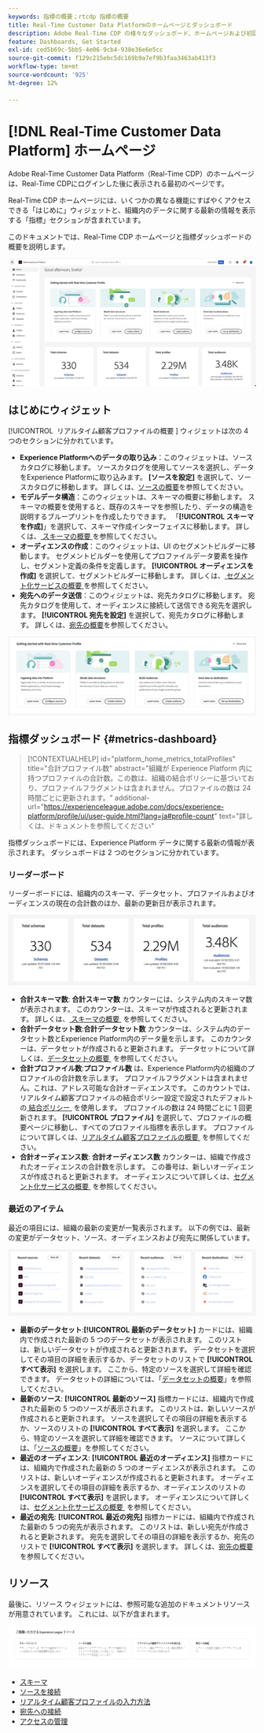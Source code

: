 ```yaml
---
keywords: 指標の概要；rtcdp 指標の概要
title: Real-Time Customer Data Platformのホームページとダッシュボード
description: Adobe Real-Time CDP の様々なダッシュボード、ホームページおよび初回ユーザーエクスペリエンスについて説明します。
feature: Dashboards, Get Started
exl-id: ced5b69c-5bb5-4e06-9cb4-938e36e6e5cc
source-git-commit: f129c215ebc5dc169b9a7ef9b3faa3463ab413f3
workflow-type: tm+mt
source-wordcount: '925'
ht-degree: 12%

---
```


# [!DNL Real-Time Customer Data Platform] ホームページ

Adobe Real-Time Customer Data Platform（Real-Time CDP）のホームページは、Real-Time CDPにログインした後に表示される最初のページです。

Real-Time CDP ホームページには、いくつかの異なる機能にすばやくアクセスできる「はじめに」ウィジェットと、組織内のデータに関する最新の情報を表示する「指標」セクションが含まれています。

このドキュメントでは、Real-Time CDP ホームページと指標ダッシュボードの概要を説明します。

![Experience Platform UI ホームページ &#x200B;](assets/platform-home/home.png)

## はじめにウィジェット

[!UICONTROL &#x200B; リアルタイム顧客プロファイルの概要 &#x200B;] ウィジェットは次の 4 つのセクションに分かれています。

* **Experience Platformへのデータの取り込み**：このウィジェットは、ソースカタログに移動します。 ソースカタログを使用してソースを選択し、データをExperience Platformに取り込みます。 **[ソースを設定]** を選択して、ソースカタログに移動します。 詳しくは、[ソースの概要](../sources/home.md)を参照してください。
* **モデルデータ構造**：このウィジェットは、スキーマの概要に移動します。 スキーマの概要を使用すると、既存のスキーマを参照したり、データの構造を説明するブループリントを作成したりできます。 「**[!UICONTROL スキーマを作成]**」を選択して、スキーマ作成インターフェイスに移動します。 詳しくは、[&#x200B; スキーマの概要 &#x200B;](../xdm/home.md) を参照してください。
* **オーディエンスの作成**：このウィジェットは、UI のセグメントビルダーに移動します。 セグメントビルダーを使用してプロファイルデータ要素を操作し、セグメント定義の条件を定義します。 **[!UICONTROL オーディエンスを作成]** を選択して、セグメントビルダーに移動します。 詳しくは、[&#x200B; セグメント化サービスの概要 &#x200B;](../segmentation/home.md) を参照してください。
* **宛先へのデータ送信**：このウィジェットは、宛先カタログに移動します。 宛先カタログを使用して、オーディエンスに接続して送信できる宛先を選択します。 **[!UICONTROL 宛先を設定]** を選択して、宛先カタログに移動します。 詳しくは、[宛先の概要](../destinations/home.md)を参照してください。

![&#x200B; 「はじめに」ウィジェットを表示するExperience Platform UI ホームページ &#x200B;](assets/platform-home/getting-started-widget.png)

## 指標ダッシュボード {#metrics-dashboard}

>[!CONTEXTUALHELP]
>id="platform_home_metrics_totalProfiles"
>title="合計プロファイル数"
>abstract="組織が Experience Platform 内に持つプロファイルの合計数。この数は、組織の結合ポリシーに基づいており、プロファイルフラグメントは含まれません。プロファイルの数は 24 時間ごとに更新されます。"
>additional-url="https://experienceleague.adobe.com/docs/experience-platform/profile/ui/user-guide.html?lang=ja#profile-count" text="詳しくは、ドキュメントを参照してください"

指標ダッシュボードには、Experience Platform データに関する最新の情報が表示されます。 ダッシュボードは 2 つのセクションに分かれています。

### リーダーボード

リーダーボードには、組織内のスキーマ、データセット、プロファイルおよびオーディエンスの現在の合計数のほか、最新の更新日が表示されます。

![Experience Platform UI ホームページのリーダーボードセクション。](assets/platform-home/leaderboard.png)

* **合計スキーマ数**: **合計スキーマ数** カウンターには、システム内のスキーマ数が表示されます。 このカウンターは、スキーマが作成されると更新されます。 詳しくは、[&#x200B; スキーマの概要 &#x200B;](../xdm/home.md) を参照してください。
* **合計データセット数**:**合計データセット数** カウンターは、システム内のデータセット数とExperience Platform内のデータ量を示します。 このカウンターは、データセットが作成されると更新されます。 データセットについて詳しくは、[&#x200B; データセットの概要 &#x200B;](../catalog/datasets/overview.md) を参照してください。
* **合計プロファイル数**:**プロファイル数** は、Experience Platform内の組織のプロファイルの合計数を示します。 プロファイルフラグメントは含まれません。これは、アドレス可能な合計オーディエンスです。 このカウントでは、リアルタイム顧客プロファイルの結合ポリシー設定で設定されたデフォルトの [&#x200B; 結合ポリシー &#x200B;](profile/merge-policies.md) を使用します。 プロファイルの数は 24 時間ごとに 1 回更新されます。 **[!UICONTROL プロファイル]** を選択して、プロファイルの概要ページに移動し、すべてのプロファイル指標を表示します。 プロファイルについて詳しくは、[&#x200B; リアルタイム顧客プロファイルの概要 &#x200B;](../profile/home.md) を参照してください。
* **合計オーディエンス数**: **合計オーディエンス数** カウンターは、組織で作成されたオーディエンスの合計数を示します。 この番号は、新しいオーディエンスが作成されると更新されます。 オーディエンスについて詳しくは、[&#x200B; セグメント化サービスの概要 &#x200B;](../segmentation/home.md) を参照してください。

### 最近のアイテム

最近の項目には、組織の最新の変更が一覧表示されます。 以下の例では、最新の変更がデータセット、ソース、オーディエンスおよび宛先に関係しています。

![Experience Platform UI ホームページの「最近の項目」セクション &#x200B;](assets/platform-home/recent-items.png)

* **最新のデータセット**:**[!UICONTROL 最新のデータセット]** カードには、組織内で作成された最新の 5 つのデータセットが表示されます。 このリストは、新しいデータセットが作成されると更新されます。 データセットを選択してその項目の詳細を表示するか、データセットのリストで **[!UICONTROL すべて表示]** を選択します。 ここから、特定のソースを選択して詳細を確認できます。 データセットの詳細については、「[データセットの概要](../catalog/datasets/overview.md)」を参照してください。
* **最新のソース**: **[!UICONTROL 最新のソース]** 指標カードには、組織内で作成された最新の 5 つのソースが表示されます。 このリストは、新しいソースが作成されると更新されます。 ソースを選択してその項目の詳細を表示するか、ソースのリストの **[!UICONTROL すべて表示]** を選択します。 ここから、特定のソースを選択して詳細を確認できます。 ソースについて詳しくは、「[ソースの概要](../sources/home.md)」を参照してください。
* **最近のオーディエンス**: **[!UICONTROL 最近のオーディエンス]** 指標カードには、組織内で作成された最新の 5 つのオーディエンスが表示されます。 このリストは、新しいオーディエンスが作成されると更新されます。 オーディエンスを選択してその項目の詳細を表示するか、オーディエンスのリストの **[!UICONTROL すべて表示]** を選択します。 オーディエンスについて詳しくは、[&#x200B; セグメント化サービスの概要 &#x200B;](../segmentation/home.md) を参照してください。
* **最近の宛先**: **[!UICONTROL 最近の宛先]** 指標カードには、組織内で作成された最新の 5 つの宛先が表示されます。 このリストは、新しい宛先が作成されると更新されます。 宛先を選択してその項目の詳細を表示するか、宛先のリストで **[!UICONTROL すべて表示]** を選択します。 詳しくは、[宛先の概要](../destinations/home.md)を参照してください。

## リソース

最後に、リソース ウィジェットには、参照可能な追加のドキュメントリソースが用意されています。 これには、以下が含まれます。

![Experience Platform UI ホームページの「リソース」セクション &#x200B;](assets/platform-home/resources.png)

* [スキーマ](../xdm/schema/composition.md)
* [ソースを接続](../sources/home.md)
* [リアルタイム顧客プロファイルの入力方法](../profile/home.md)
* [宛先への接続](../destinations/home.md)
* [アクセスの管理](../access-control/abac/overview.md)

<!-- ### Successful profile records

In the leaderboard **[!UICONTROL Successful profile records]** shows the total number of records that have been successfully processed into the profile.

There is also a metric card that shows the percentage of successful records. Select **[!UICONTROL View datasets]** to see more details about the profile records. Hover over the colored area of the graph to see additional details:

![image](assets/home-profilerecords-details.PNG)

The number of successful profile records is updated hourly. 

For more information about profiles, see [A unified view of your customer in Real-Time CDP](profile/profile-overview.md).

### Total profile records

The **[!UICONTROL Total profile records]** metric card shows the total number of data records enabled to feed into the profiles, and the percentage that are successful, updated once per day. This does not include all data in the data lake, because some data might not be enabled to feed into the profiles.

 Hover over the colored area of the graph to see additional details about the successful profiles:

![image](assets/home-profile-details.PNG)

Select **[!UICONTROL View profiles]** to see more details about the profile records.

For more information about profiles, see [A unified view of your customer in Real-Time CDP](profile/profile-overview.md).

For more information about viewing a specific profile, see [Profile viewer](profile/profile-viewer.md).

### Failed profile records

In the leaderboard, **[!UICONTROL Failed profile records]** counts the number of records that failed to process into the profile.

The **[!UICONTROL Failed profile records]** metric card shows this count, and includes a graphical representation that helps you see how failures have trended during the time shown below the graphic. This chart is updated hourly. Select **[!UICONTROL View datasets]** to see more details about the profile records.

The number of failed profile records is updated hourly. -->
